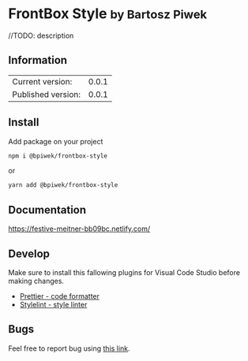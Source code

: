 <h1>
<strong>FrontBox Style</strong> <small>by Bartosz Piwek</small>
</h2>

//TODO: description

## Information

<table>
  <tr>
  <td>Current version:</td>
  <td>0.0.1</td>
  </tr>
  <tr>
  <td>Published version:</td>
  <td>0.0.1</td>
  </tr>
  </table>

## Install

Add package on your project
```bash
npm i @bpiwek/frontbox-style
```
or
```bash
yarn add @bpiwek/frontbox-style
```

## Documentation

https://festive-meitner-bb09bc.netlify.com/

## Develop
Make sure to install this fallowing plugins for Visual Code Studio before making changes.

<ul>
<li>
<a href="https://marketplace.visualstudio.com/items?itemName=esbenp.prettier-vscode">Prettier - code formatter</a>
</li>
<li>
<a href="https://marketplace.visualstudio.com/items?itemName=stylelint.vscode-stylelint">Stylelint - style linter</a>
</li>
</ul>

## Bugs

Feel free to report bug using
<a href="https://github.com/BartoszPiwek/FrontBox-Style/issues/new?labels=bug">this link</a>.
